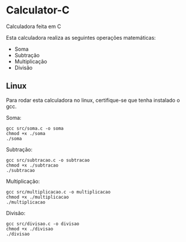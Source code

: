 # Calculator-C
Calculadora feita em C

Esta calculadora realiza as seguintes operações matemáticas:

- Soma
- Subtração
- Multiplicação
- Divisão

## Linux ##
Para rodar esta calculadora no linux, certifique-se que tenha instalado o gcc.

Soma:
```
gcc src/soma.c -o soma
chmod +x ./soma
./soma
```

Subtração:
```
gcc src/subtracao.c -o subtracao
chmod +x ./subtracao
./subtracao
```

Multiplicação:
```
gcc src/multiplicacao.c -o multiplicacao
chmod +x ./multiplicacao
./multiplicacao
```

Divisão:
```
gcc src/divisao.c -o divisao
chmod +x ./divisao
./divisao